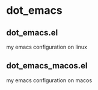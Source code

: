 # dot_emacs
## dot_emacs.el
my emacs configuration on linux

## dot_emacs_macos.el
my emacs configuration on macos

